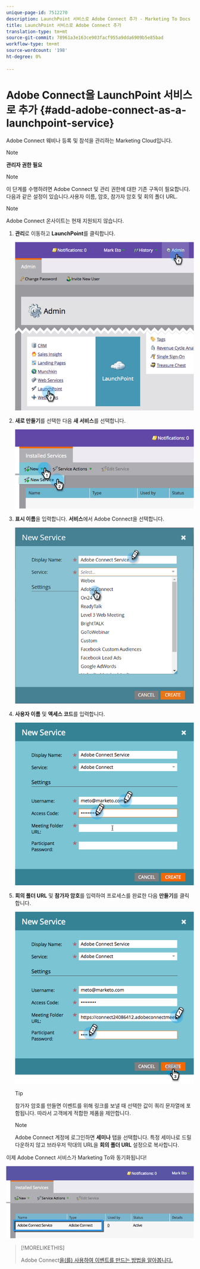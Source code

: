 ```yaml
---
unique-page-id: 7512270
description: LaunchPoint 서비스로 Adobe Connect 추가 - Marketing To Docs - 제품 설명서
title: LaunchPoint 서비스로 Adobe Connect 추가
translation-type: tm+mt
source-git-commit: 78961a3e163ce903facf955a9dda6909b5e85bad
workflow-type: tm+mt
source-wordcount: '198'
ht-degree: 0%

---
```



# Adobe Connect을 LaunchPoint 서비스로 추가 {#add-adobe-connect-as-a-launchpoint-service}

Adobe Connect 웨비나 등록 및 참석을 관리하는 Marketing Cloud입니다.

>[!NOTE]
>
>**관리자 권한 필요**

>[!NOTE]
>
>이 단계를 수행하려면 Adobe Connect 및 관리 권한에 대한 기존 구독이 필요합니다. 다음과 같은 설정이 있습니다.사용자 이름, 암호, 참가자 암호 및 회의 폴더 URL.

>[!NOTE]
>
>Adobe Connect 온사이트는 현재 지원되지 않습니다.

1. **관리**&#x200B;로 이동하고 **LaunchPoint**&#x200B;를 클릭합니다.

   ![](assets/image2015-4-22-11-3a33-3a51.png)

1. **새로 만들기**&#x200B;를 선택한 다음 **새 서비스**&#x200B;를 선택합니다.

   ![](assets/image2015-4-22-11-3a40-3a19.png)

1. **표시 이름**&#x200B;을 입력합니다. **서비스**&#x200B;에서 Adobe Connect을 선택합니다.

   ![](assets/new-service-adobe-connect.png)

1. **사용자 이름** 및 **액세스 코드**&#x200B;를 입력합니다.

   ![](assets/image2015-4-22-11-3a50-3a6.png)

1. **회의 폴더 URL** 및 **참가자 암호**&#x200B;를 입력하여 프로세스를 완료한 다음 **만들기**&#x200B;를 클릭합니다.

   ![](assets/image2015-4-22-11-3a55-3a36.png)

   >[!TIP]
   >
   >참가자 암호를 만들면 이벤트를 위해 링크를 보낼 때 선택한 값이 쿼리 문자열에 포함됩니다. 따라서 고객에게 적합한 제품을 제안합니다.

   >[!NOTE]
   >
   >Adobe Connect 계정에 로그인하면 **세미나** 탭을 선택합니다. 특정 세미나로 드릴다운하지 않고 브라우저 막대의 URL을 **회의 폴더 URL** 설정으로 복사합니다.

이제 Adobe Connect 서비스가 Marketing To와 동기화됩니다!

![](assets/adobe-connect-service.png)

>[!MORELIKETHIS]
>
>Adobe Connect[을(를) 사용하여 이벤트를 만드는 방법을 알아봅니다.](/help/marketo/product-docs/demand-generation/events/create-an-event/create-an-event-with-adobe-connect.md)
